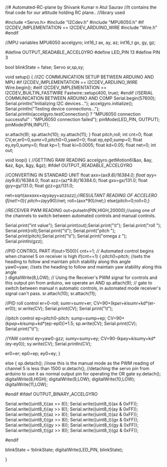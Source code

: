 //# Automated-RC-plane by Shivank Kumar n Atul Saurav 
//It contains the final code for our attitude holding RC plane..
//library used


#include <Servo.h>
#include "I2Cdev.h"
#include "MPU6050.h"
#if I2CDEV_IMPLEMENTATION == I2CDEV_ARDUINO_WIRE
#include "Wire.h"
#endif

//MPU variables
MPU6050 accelgyro;
int16_t ax, ay, az;
int16_t gx, gy, gz;

#define OUTPUT_READABLE_ACCELGYRO
#define LED_PIN 13
#define PIN 3

bool blinkState = false;
Servo sr,sp,sy;

void setup() {
//I2C COMMUNICATION SETUP BETWEEN ARDUINO AND MPU 
#if I2CDEV_IMPLEMENTATION == I2CDEV_ARDUINO_WIRE
Wire.begin();
#elif I2CDEV_IMPLEMENTATION == I2CDEV_BUILTIN_FASTWIRE
Fastwire::setup(400, true);
#endif
    //SERIAL COMMUNICATION BETWEEN ARDUINO AND COMP
Serial.begin(57600);
Serial.println("Initializing I2C devices...");
accelgyro.initialize();
Serial.println("Testing device connections...");
Serial.println(accelgyro.testConnection() ? "MPU6050 connection successful" : "MPU6050 connection failed");
pinMode(LED_PIN, OUTPUT);
pinMode(PIN,INPUT);

sr.attach(9);
sp.attach(10);
sy.attach(11);
}
float pitch,roll;
int cnt=0;
float CV,er,er0=0,sumr=0,pitch0=0,yaw0=0;
float ep,ep0,sump=0;
float ey,ey0,sumy=0;
float kp=1;
float ki=0.0005;
float kd=0.05;
float net=0;
int out;

void loop() {
//GETTING RAW READING
accelgyro.getMotion6(&ax, &ay, &az, &gx, &gy, &gz);
#ifdef OUTPUT_READABLE_ACCELGYRO

//CONVERTING IN STANDARD UNIT
float axx=(ax*9.8)/16384.0;
float ayy=(ay*9.8)/16384.0;
float azz=(az*9.8)/16384.0;
float gxx=gx/131.0;
float gyy=gy/131.0;
float gzz=gz/131.0;


net=sqrt(axx*axx+ayy*ayy+azz*azz);//RESULTANT READING OF ACCELERO
if(net!=0){
pitch=(ayy*90)/net;
roll=(axx*90)/net;}
else{pitch=0;roll=0;}

//RECEIVER PWM READING
out=pulseIn(PIN,HIGH,20000);//using one of the channels to switch between automated controls and manual controls.

Serial.print("int value");
Serial.print(out);Serial.print("\t");
Serial.print("roll ");
Serial.print(roll);Serial.print("\t");
Serial.print("pitch ");
Serial.print(pitch);Serial.print("\t");
Serial.print("omega z ");
Serial.println(gzz);

//PID CONTROL PART
if(out>1500){
 cnt+=1;                   // Automated control begins when channel 5 on receiver is high
 if(cnt==1)
 {
    pitch0=pitch;     //sets the heading to follow and maintain pitch stability along this angle  
    yaw0=yaw;         //sets the heading to follow and maintain yaw stability along this angle  
 }
digitalWrite(8,LOW);  // Using the Receiver's PWM signal for controls and this output pin from arduino, we operate an AND 
sp.attach(9);         // gate to switch between manual n automatic controls, in automated mode receiver's signal can't pass.
sr.attach(10);
sr.attach(11);

//PID roll control
er=0-roll;
sumr=sumr+er;
CV=90+(kp*er+ki*sumr+kd*(er-er0));
sr.write(CV);
Serial.print(CV); Serial.print("\t");

//pitch control
ep=pitch0-pitch;
sump=sump+ep;
CV=90+(kp*ep+ki*sump+kd*(ep-ep0))*1.5;
sp.write(CV);
Serial.print(CV); Serial.print("\t");

//YAW control
ey=yaw0-gzz;
sumy=sumy+ey;
CV=90-(kp*ey+ki*sumy+kd*(ey-ey0));
sy.write(CV);
Serial.println(CV);


er0=er;
ep0=ep;
ey0=ey;
}

else
{ 
sp.detach();        //now this is the manual mode as the PWM reading of channel 5 is less than 1500
sr.detach();        //detaching the servo pin from arduino to use it as normal output pin for operating the OR gate
sy.detach();
digitalWrite(8,HIGH);
digitalWrite(9,LOW);
digitalWrite(10,LOW);
digitalWrite(11,LOW);



#endif
#ifdef OUTPUT_BINARY_ACCELGYRO

 
Serial.write((uint8_t)(ax >> 8)); Serial.write((uint8_t)(ax & 0xFF));
Serial.write((uint8_t)(ay >> 8)); Serial.write((uint8_t)(ay & 0xFF));
Serial.write((uint8_t)(az >> 8)); Serial.write((uint8_t)(az & 0xFF));
Serial.write((uint8_t)(gx >> 8)); Serial.write((uint8_t)(gx & 0xFF));
Serial.write((uint8_t)(gy >> 8)); Serial.write((uint8_t)(gy & 0xFF));
Serial.write((uint8_t)(gz >> 8)); Serial.write((uint8_t)(gz & 0xFF));
    
#endif
 
blinkState = !blinkState;
digitalWrite(LED_PIN, blinkState);

}
